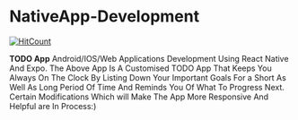 # NativeApp-Development
[![HitCount](http://hits.dwyl.io/arpit1991dubey/arpit1991dubey/NativeApp-Development.svg)](http://hits.dwyl.io/arpit1991dubey/arpit1991dubey/NativeApp-Development)

**TODO App**
Android/IOS/Web Applications Development Using React Native And Expo.
The Above App Is A Customised TODO App That Keeps You Always On The Clock By Listing Down Your Important Goals For a Short As Well As Long Period Of Time And Reminds You Of What To Progress Next.
Certain Modifications Which  will Make The App More Responsive And Helpful are In Process:)
